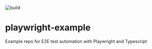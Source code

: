 ![build](https://github.com/vit-ganich/playwright-example/actions/workflows/ci.yml/badge.svg)

# playwright-example
Example repo for E2E test automation with Playwright and Typescript
